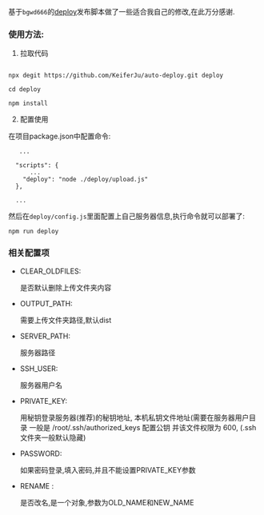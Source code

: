 基于`bgwd666`的[deploy](https://github.com/bgwd666/deploy)发布脚本做了一些适合我自己的修改,在此万分感谢.

### 使用方法:

1. 拉取代码
```

npx degit https://github.com/KeiferJu/auto-deploy.git deploy

cd deploy

npm install
```

2. 配置使用

在项目package.json中配置命令:
```
   ...

  "scripts": {
      ...
    "deploy": "node ./deploy/upload.js"
  },

  ...
```

然后在`deploy/config.js`里面配置上自己服务器信息,执行命令就可以部署了:
```
npm run deploy
```

### 相关配置项

- CLEAR_OLDFILES: 
    
    是否默认删除上传文件夹内容
- OUTPUT_PATH: 
    
    需要上传文件夹路径,默认dist
- SERVER_PATH: 
    
    服务器路径
- SSH_USER: 
    
    服务器用户名
- PRIVATE_KEY: 
    
    用秘钥登录服务器(推荐)的秘钥地址, 本机私钥文件地址(需要在服务器用户目录 一般是 /root/.ssh/authorized_keys 配置公钥 并该文件权限为 600, (.ssh文件夹一般默认隐藏)
- PASSWORD: 
    
    如果密码登录,填入密码,并且不能设置PRIVATE_KEY参数
- RENAME : 
    
    是否改名,是一个对象,参数为OLD_NAME和NEW_NAME